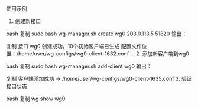 
使用示例
1. 创建新接口

bash
复制
sudo bash wg-manager.sh create wg0 203.0.113.5 51820
输出：

复制
接口 wg0 创建成功，10个初始客户端已生成
配置文件位置：/home/user/wg-configs/wg0-client-1632.conf ...
2. 添加新客户端到wg0

bash
复制
sudo bash wg-manager.sh add-client wg0
输出：

复制
客户端添加成功 → /home/user/wg-configs/wg0-client-1635.conf
3. 验证接口状态

bash
复制
wg show wg0
